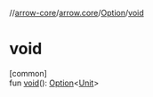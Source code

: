 //[arrow-core](../../../index.md)/[arrow.core](../index.md)/[Option](index.md)/[void](void.md)

# void

[common]\
fun [void](void.md)(): [Option](index.md)&lt;[Unit](https://kotlinlang.org/api/latest/jvm/stdlib/kotlin/-unit/index.html)&gt;
